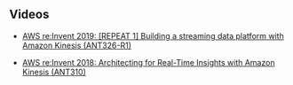 

## Videos

* [AWS re:Invent 2019: [REPEAT 1] Building a streaming data platform with Amazon Kinesis (ANT326-R1)
](https://www.youtube.com/watch?v=TAkcRD6OxPw)

* [AWS re:Invent 2018: Architecting for Real-Time Insights with Amazon Kinesis (ANT310)
](https://www.youtube.com/watch?v=jhYIxM2KiLs)



